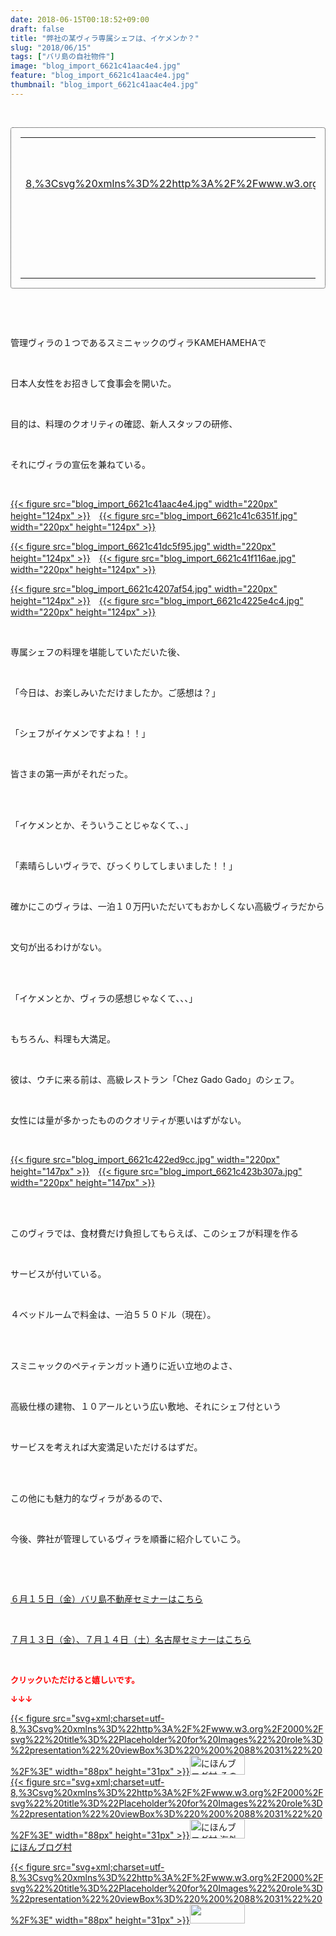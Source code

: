 ```yaml
---
date: 2018-06-15T00:18:52+09:00
draft: false
title: "弊社の某ヴィラ専属シェフは、イケメンか？"
slug: "2018/06/15"
tags: ["バリ島の自社物件"]
image: "blog_import_6621c41aac4e4.jpg"
feature: "blog_import_6621c41aac4e4.jpg"
thumbnail: "blog_import_6621c41aac4e4.jpg"
---
```

<p> </p><div contenteditable="false" style="padding: 15px; border-radius: 4px; border: 1px dotted currentColor; border-image: none;"><table border="0" cellpadding="0" cellspacing="0" style="margin: 0px; table-layout: fixed;" width="100%">	<tbody width="100%">		<tr>			<td aligin="center" style="vertical-align: middle;" width="95"><span style="text-align: center; display: block;"><a href="affiliate.do?affiliateId=37447166" alt0="BlogAffiliate" target="_blank" rel="nofollow">{{< figure src="svg+xml;charset=utf-8,%3Csvg%20xmlns%3D%22http%3A%2F%2Fwww.w3.org%2F2000%2Fsvg%22%20title%3D%22Placeholder%20for%20Images%22%20role%3D%22presentation%22%20viewBox%3D%220%200%201%201%22%20%2F%3E"  >}}<noscript><img alt="稼げる人の常識、稼げない人の常識" border="0" data-img="affiliate" src="https://images-fe.ssl-images-amazon.com/images/I/51Ft8zEBpkL._SL160_.jpg" style="margin: 0px; vertical-align: middle; max-width: 95px;"></noscript></a></span></td>			<td style="line-height: 1.5; padding-left: 15px; vertical-align: middle;"><a href="affiliate.do?affiliateId=37447166" alt0="BlogAffiliate" target="_blank" rel="nofollow">稼げる人の常識、稼げない人の常識</a>			<div style="padding: 3px 0px;">1,200円</div>			<div style="font-size: 0.83em;">Amazon</div></td>		</tr>	</tbody></table></div><p> </p><p> </p><p>管理ヴィラの１つであるスミニャックのヴィラKAMEHAMEHAで</p><p> </p><p>日本人女性をお招きして食事会を開いた。</p><p> </p><p>目的は、料理のクオリティの確認、新人スタッフの研修、</p><p> </p><p>それにヴィラの宣伝を兼ねている。</p><p> </p><p><a href="blog_import_6621c41aac4e4.jpg">{{< figure src="blog_import_6621c41aac4e4.jpg" width="220px" height="124px" >}}</a>　<a href="blog_import_6621c41c6351f.jpg">{{< figure src="blog_import_6621c41c6351f.jpg" width="220px" height="124px" >}}</a></p><p><a href="blog_import_6621c41dc5f95.jpg">{{< figure src="blog_import_6621c41dc5f95.jpg" width="220px" height="124px" >}}</a>　<a href="blog_import_6621c41f116ae.jpg">{{< figure src="blog_import_6621c41f116ae.jpg" width="220px" height="124px" >}}</a></p><p><a href="blog_import_6621c4207af54.jpg">{{< figure src="blog_import_6621c4207af54.jpg" width="220px" height="124px" >}}</a>　<a href="blog_import_6621c4225e4c4.jpg">{{< figure src="blog_import_6621c4225e4c4.jpg" width="220px" height="124px" >}}</a></p><p> </p><p>専属シェフの料理を堪能していただいた後、</p><p> </p><p>「今日は、お楽しみいただけましたか。ご感想は？」</p><p> </p><p>「シェフがイケメンですよね！！」</p><p> </p><p>皆さまの第一声がそれだった。</p><p> </p><p><br/>「イケメンとか、そういうことじゃなくて、、」</p><p> </p><p>「素晴らしいヴィラで、びっくりしてしまいました！！」</p><p> </p><p>確かにこのヴィラは、一泊１０万円いただいてもおかしくない高級ヴィラだから</p><p> </p><p>文句が出るわけがない。</p><p> </p><p><br/>「イケメンとか、ヴィラの感想じゃなくて、、、」</p><p> </p><p>もちろん、料理も大満足。</p><p> </p><p>彼は、ウチに来る前は、高級レストラン「Chez Gado Gado」のシェフ。</p><p> </p><p>女性には量が多かったもののクオリティが悪いはずがない。</p><p> </p><p><a href="blog_import_6621c422ed9cc.jpg">{{< figure src="blog_import_6621c422ed9cc.jpg" width="220px" height="147px" >}}</a>　<a href="blog_import_6621c423b307a.jpg">{{< figure src="blog_import_6621c423b307a.jpg" width="220px" height="147px" >}}</a></p><p> </p><p><br/>このヴィラでは、食材費だけ負担してもらえば、このシェフが料理を作る</p><p> </p><p>サービスが付いている。</p><p> </p><p>４ベッドルームで料金は、一泊５５０ドル（現在）。</p><p> </p><p><br/>スミニャックのペティテンガット通りに近い立地のよさ、</p><p> </p><p>高級仕様の建物、１０アールという広い敷地、それにシェフ付という</p><p> </p><p>サービスを考えれば大変満足いただけるはずだ。</p><p> </p><p><br/>この他にも魅力的なヴィラがあるので、</p><p> </p><p>今後、弊社が管理しているヴィラを順番に紹介していこう。</p><p> </p><p> </p><p><a href="iin.co.jp" target="_blank">６月１５日（金）バリ島不動産セミナーはこちら</a></p><p> </p><p><a href="https://ameblo.jp/baliclub/entry-12382733710.html" target="_blank">７月１３日（金）、７月１４日（土）名古屋セミナーはこちら</a></p><p> </p><p><font color="#ff0000" size="2"><strong>クリックいただけると嬉しいです。</strong></font></p><p><font color="#ff0000" size="2"><strong>↓↓↓</strong></font></p><p><a href="ranking.html?p_cid=01260127" id="&amp;blogmura_banner" target="_blank">{{< figure src="svg+xml;charset=utf-8,%3Csvg%20xmlns%3D%22http%3A%2F%2Fwww.w3.org%2F2000%2Fsvg%22%20title%3D%22Placeholder%20for%20Images%22%20role%3D%22presentation%22%20viewBox%3D%220%200%2088%2031%22%20%2F%3E" width="88px" height="31px" >}}<noscript><img alt="にほんブログ村 その他生活ブログ 不動産投資へ" border="0" height="31" src="https://img-proxy.blog-video.jp/images?url=http%3A%2F%2Flife.blogmura.com%2Fhudousantoushi%2Fimg%2Fhudousantoushi88_31.gif" width="88"></noscript></a><br/><a href="ranking.html?p_cid=01260127" target="_blank">{{< figure src="svg+xml;charset=utf-8,%3Csvg%20xmlns%3D%22http%3A%2F%2Fwww.w3.org%2F2000%2Fsvg%22%20title%3D%22Placeholder%20for%20Images%22%20role%3D%22presentation%22%20viewBox%3D%220%200%2088%2031%22%20%2F%3E" width="88px" height="31px" >}}<noscript><img alt="にほんブログ村 海外生活ブログ バリ島情報へ" border="0" height="31" src="https://img-proxy.blog-video.jp/images?url=http%3A%2F%2Foverseas.blogmura.com%2Fbali%2Fimg%2Fbali88_31.gif" width="88"></noscript></a><br/><a href="ranking.html?p_cid=01260127" target="_blank">にほんブログ村</a></p><p><a href="link.php?1804582" title="人気ブログランキングへ">{{< figure src="svg+xml;charset=utf-8,%3Csvg%20xmlns%3D%22http%3A%2F%2Fwww.w3.org%2F2000%2Fsvg%22%20title%3D%22Placeholder%20for%20Images%22%20role%3D%22presentation%22%20viewBox%3D%220%200%2088%2031%22%20%2F%3E" width="88px" height="31px" >}}<noscript><img border="0" height="31" src="https://blog.with2.net/img/banner/banner_22.gif" width="88"></noscript></a></p><p> </p>

